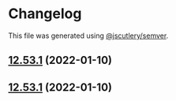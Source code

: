 # Changelog

This file was generated using [@jscutlery/semver](https://github.com/jscutlery/semver).

## [12.53.1](https://github.com/Angular-RU/angular-ru-sdk/compare/@angular-ru/typescript_12.53.0...@angular-ru/typescript_12.53.1) (2022-01-10)



## [12.53.1](https://github.com/Angular-RU/angular-ru-sdk/compare/@angular-ru/typescript_12.53.0...@angular-ru/typescript_12.53.1) (2022-01-10)
